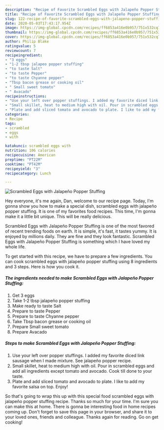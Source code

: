 ```yaml
---
description: "Recipe of Favorite Scrambled Eggs with Jalapeño Popper Stuffing"
title: "Recipe of Favorite Scrambled Eggs with Jalapeño Popper Stuffing"
slug: 122-recipe-of-favorite-scrambled-eggs-with-jalapeno-popper-stuffing
date: 2020-05-03T17:43:17.954Z
image: https://img-global.cpcdn.com/recipes/ff6853a416e0b957/751x532cq70/scrambled-eggs-with-jalapeno-popper-stuffing-recipe-main-photo.jpg
thumbnail: https://img-global.cpcdn.com/recipes/ff6853a416e0b957/751x532cq70/scrambled-eggs-with-jalapeno-popper-stuffing-recipe-main-photo.jpg
cover: https://img-global.cpcdn.com/recipes/ff6853a416e0b957/751x532cq70/scrambled-eggs-with-jalapeno-popper-stuffing-recipe-main-photo.jpg
author: Philip Blake
ratingvalue: 5
reviewcount: 7
recipeingredient:
- "3 eggs"
- "1-2 tbsp jalapeo popper stuffing"
- "to taste Salt"
- "to taste Pepper"
- "to taste Chyanne pepper"
- "Tbsp bacon grease or cooking oil"
- " Small sweet tomato"
- " Avacado"
recipeinstructions:
- "Use your left over popper stuffings. I added my favorite diced link sausage when I made mixture. See jalapeño popper recipe."
- "Small skillet, heat to medium high with oil. Pour in scrambled eggs and add all ingredients except tomato and avocado. Cook till done to your taste."
- "Plate and add sliced tomato and avocado to plate. I like to add my favorite salsa on top. Enjoy!"
categories:
- Recipe
tags:
- scrambled
- eggs
- with

katakunci: scrambled eggs with 
nutrition: 106 calories
recipecuisine: American
preptime: "PT22M"
cooktime: "PT42M"
recipeyield: "3"
recipecategory: Lunch

---
```



![Scrambled Eggs with Jalapeño Popper Stuffing](https://img-global.cpcdn.com/recipes/ff6853a416e0b957/751x532cq70/scrambled-eggs-with-jalapeno-popper-stuffing-recipe-main-photo.jpg)

Hey everyone, it's me again, Dan, welcome to our recipe page. Today, I'm gonna show you how to make a special dish, scrambled eggs with jalapeño popper stuffing. It is one of my favorites food recipes. This time, I'm gonna make it a little bit unique. This will be really delicious.

Scrambled Eggs with Jalapeño Popper Stuffing is one of the most favored of recent trending foods on earth. It is simple, it's fast, it tastes yummy. It is enjoyed by millions daily. They are fine and they look fantastic. Scrambled Eggs with Jalapeño Popper Stuffing is something which I have loved my whole life.




To get started with this recipe, we have to prepare a few ingredients. You can cook scrambled eggs with jalapeño popper stuffing using 8 ingredients and 3 steps. Here is how you cook it.

<!--inarticleads1-->

##### The ingredients needed to make Scrambled Eggs with Jalapeño Popper Stuffing:

1. Get 3 eggs
1. Take 1-2 tbsp jalapeño popper stuffing
1. Make ready to taste Salt
1. Prepare to taste Pepper
1. Prepare to taste Chyanne pepper
1. Take Tbsp bacon grease or cooking oil
1. Prepare  Small sweet tomato
1. Prepare  Avacado




<!--inarticleads2-->

##### Steps to make Scrambled Eggs with Jalapeño Popper Stuffing:

1. Use your left over popper stuffings. I added my favorite diced link sausage when I made mixture. See jalapeño popper recipe.
1. Small skillet, heat to medium high with oil. Pour in scrambled eggs and add all ingredients except tomato and avocado. Cook till done to your taste.
1. Plate and add sliced tomato and avocado to plate. I like to add my favorite salsa on top. Enjoy!




So that's going to wrap this up with this special food scrambled eggs with jalapeño popper stuffing recipe. Thanks so much for your time. I'm sure you can make this at home. There is gonna be interesting food in home recipes coming up. Don't forget to save this page in your browser, and share it to your loved ones, friends and colleague. Thanks again for reading. Go on get cooking!
